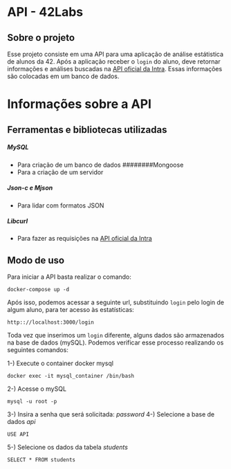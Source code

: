 # API - 42Labs

## **Sobre o projeto**
Esse projeto consiste em uma API para uma aplicação de análise estátistica de alunos da 42. 
Após a aplicação receber o `login` do aluno, deve retornar informações e análises buscadas na [API oficial da Intra](https://api.intra.42.fr/). Essas informações são colocadas em um banco de dados.

# **Informações sobre a API**

## **Ferramentas e bibliotecas utilizadas**

##### MySQL
- Para criação de um banco de dados
########Mongoose
- Para a criação de um servidor
##### Json-c e Mjson
- Para lidar com formatos JSON
##### Libcurl
- Para fazer as requisições na [API oficial da Intra](https://api.intra.42.fr)

## **Modo de uso**
Para iniciar a API basta realizar o comando:

```
docker-compose up -d
```

Após isso, podemos acessar a seguinte url, substituindo `login` pelo login de algum aluno, para ter acesso às estatísticas:
```
http:://localhost:3000/login
```

Toda vez que inserimos um `login` diferente, alguns dados são armazenados na base de dados (mySQL). Podemos verificar esse processo realizando os seguintes comandos:

1-) Execute o container docker mysql
```
docker exec -it mysql_container /bin/bash
```
2-) Acesse o mySQL
```
mysql -u root -p
```
3-) Insira a senha que será solicitada: *password*
4-) Selecione a base de dados *api*
```
USE API
```
5-) Selecione os dados da tabela *students*
```
SELECT * FROM students
```
